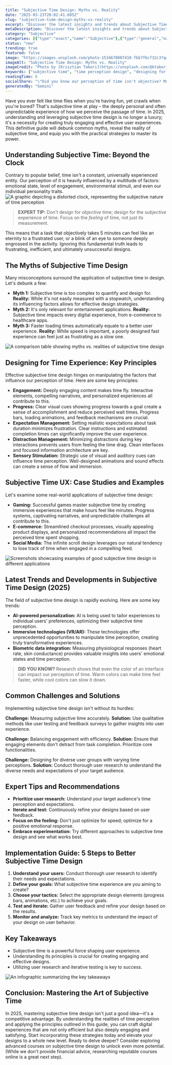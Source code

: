 ```yaml
---
title: "Subjective Time Design: Myths vs. Reality"
date: "2025-03-23T20:02:41.605Z"
slug: "subjective-time-design-myths-vs-reality"
excerpt: "Discover the latest insights and trends about Subjective Time Design. This comprehensive guide covers everything you need to know about Subjective Time Design in 2025."
metaDescription: "Discover the latest insights and trends about Subjective Time Design. This comprehensive guide covers everything you need to know about Subjective Time Des..."
category: "Subjective"
categories: [{"type":"exact","name":"Subjective"},{"type":"general","name":"User Experience"},{"type":"medium","name":"Interactive Design"},{"type":"specific","name":"Game Development"},{"type":"niche","name":"Narrative pacing"}]
status: "new"
trending: true
featured: false
image: "https://images.unsplash.com/photo-1534670007418-fbb7f6cf32c3?q=85&w=1200&fit=max&fm=webp&auto=compress"
imageAlt: "Subjective Time Design: Myths vs. Reality"
imageCredit: "Photo by [Krisztian Tabori](https://unsplash.com/@ktabori) on Unsplash"
keywords: ["subjective time", "time perception design", "designing for time experience", "subjective time UX", "time perception in UX", "how to design for subjective time", "subjective time design principles", "buy subjective time design course", "subjective time design best practices", "improve user experience with subjective time"]
readingTime: 6
socialShare: "\"Did you know our perception of time isn't objective? Mastering subjective time design is the key to crafting truly engaging user experiences in 2025.\""
generatedBy: "Gemini"
---
```




Have you ever felt like time flies when you're having fun, yet crawls when you're bored?  That's subjective time at play – the deeply personal and often unpredictable experience of how we perceive the passage of time.  In 2025, understanding and leveraging subjective time design is no longer a luxury; it's a necessity for creating truly engaging and effective user experiences. This definitive guide will debunk common myths, reveal the reality of subjective time, and equip you with the practical strategies to master its power.

## Understanding Subjective Time: Beyond the Clock

Contrary to popular belief, time isn't a constant, universally experienced entity. Our perception of it is heavily influenced by a multitude of factors:  emotional state, level of engagement, environmental stimuli, and even our individual personality traits.  ![A graphic depicting a distorted clock, representing the subjective nature of time perception](https://images.unsplash.com/photo-1476357471311-43c0db9fb2b4?q=85&w=1200&fit=max&fm=webp&auto=compress)

> **EXPERT TIP:**  Don't design for *objective* time; design for the *subjective* experience of time.  Focus on the *feeling* of time, not just its measurement.

This means that a task that objectively takes 5 minutes can feel like an eternity to a frustrated user, or a blink of an eye to someone deeply engrossed in the activity.  Ignoring this fundamental truth leads to frustrating, inefficient, and ultimately unsuccessful designs.

## The Myths of Subjective Time Design

Many misconceptions surround the application of subjective time in design.  Let's debunk a few:

* **Myth 1:** Subjective time is too complex to quantify and design for. **Reality:** While it's not easily measured with a stopwatch, understanding its influencing factors allows for effective design strategies.
* **Myth 2:**  It's only relevant for entertainment applications.  **Reality:**  Subjective time impacts every digital experience, from e-commerce to healthcare apps.
* **Myth 3:**  Faster loading times automatically equate to a better user experience.  **Reality:** While speed is important, a poorly designed fast experience can feel just as frustrating as a slow one.

![A comparison table showing myths vs. realities of subjective time design](https://images.unsplash.com/photo-1533749047139-189de3cf06d3?q=85&w=1200&fit=max&fm=webp&auto=compress)

## Designing for Time Experience: Key Principles

Effective subjective time design hinges on manipulating the factors that influence our perception of time. Here are some key principles:

* **Engagement:**  Deeply engaging content makes time fly.  Interactive elements, compelling narratives, and personalized experiences all contribute to this.
* **Progress:**  Clear visual cues showing progress towards a goal create a sense of accomplishment and reduce perceived wait times.  Progress bars, loading animations, and feedback mechanisms are crucial.
* **Expectation Management:**  Setting realistic expectations about task duration minimizes frustration.  Clear instructions and estimated completion times can significantly improve the user experience.
* **Distraction Management:**  Minimizing distractions during key interactions prevents users from feeling the time drag.  Clean interfaces and focused information architecture are key.
* **Sensory Stimulation:**  Strategic use of visual and auditory cues can influence time perception.  Well-designed animations and sound effects can create a sense of flow and immersion.

##  Subjective Time UX: Case Studies and Examples

Let's examine some real-world applications of subjective time design:

* **Gaming:**  Successful games master subjective time by creating immersive experiences that make hours feel like minutes.  Progress systems, captivating narratives, and unpredictable challenges all contribute to this.
* **E-commerce:**  Streamlined checkout processes, visually appealing product displays, and personalized recommendations all impact the perceived time spent shopping.
* **Social Media:**  The infinite scroll design leverages our natural tendency to lose track of time when engaged in a compelling feed.

![Screenshots showcasing examples of good subjective time design in different applications](https://images.unsplash.com/photo-1534670007418-fbb7f6cf32c3?q=85&w=1200&fit=max&fm=webp&auto=compress)

## Latest Trends and Developments in Subjective Time Design (2025)

The field of subjective time design is rapidly evolving.  Here are some key trends:

* **AI-powered personalization:**  AI is being used to tailor experiences to individual users' preferences, optimizing their subjective time perception.
* **Immersive technologies (VR/AR):**  These technologies offer unprecedented opportunities to manipulate time perception, creating truly transformative experiences.
* **Biometric data integration:**  Measuring physiological responses (heart rate, skin conductance) provides valuable insights into users' emotional states and time perception.

> **DID YOU KNOW?** Research shows that even the color of an interface can impact our perception of time. Warm colors can make time feel faster, while cool colors can slow it down.

## Common Challenges and Solutions

Implementing subjective time design isn't without its hurdles:

**Challenge:** Measuring subjective time accurately.
**Solution:**  Use qualitative methods like user testing and feedback surveys to gather insights into user experience.

**Challenge:**  Balancing engagement with efficiency.
**Solution:**  Ensure that engaging elements don't detract from task completion.  Prioritize core functionalities.

**Challenge:**  Designing for diverse user groups with varying time perceptions.
**Solution:**  Conduct thorough user research to understand the diverse needs and expectations of your target audience.

## Expert Tips and Recommendations

* **Prioritize user research:** Understand your target audience's time perception and expectations.
* **Iterate and test:**  Continuously refine your designs based on user feedback.
* **Focus on the feeling:**  Don't just optimize for speed; optimize for a positive emotional response.
* **Embrace experimentation:**  Try different approaches to subjective time design and see what works best.

## Implementation Guide: 5 Steps to Better Subjective Time Design

1. **Understand your users:** Conduct thorough user research to identify their needs and expectations.
2. **Define your goals:** What subjective time experience are you aiming to create?
3. **Choose your tactics:** Select the appropriate design elements (progress bars, animations, etc.) to achieve your goals.
4. **Test and iterate:**  Gather user feedback and refine your design based on the results.
5. **Monitor and analyze:**  Track key metrics to understand the impact of your design on user behavior.

## Key Takeaways

* Subjective time is a powerful force shaping user experience.
* Understanding its principles is crucial for creating engaging and effective designs.
* Utilizing user research and iterative testing is key to success.

![An infographic summarizing the key takeaways](https://images.unsplash.com/photo-1495364141860-b0d03eccd065?q=85&w=1200&fit=max&fm=webp&auto=compress)

## Conclusion:  Mastering the Art of Subjective Time

In 2025, mastering subjective time design isn't just a good idea—it's a competitive advantage. By understanding the realities of time perception and applying the principles outlined in this guide, you can craft digital experiences that are not only efficient but also deeply engaging and satisfying.  Start incorporating these strategies today and elevate your designs to a whole new level.  Ready to delve deeper? Consider exploring advanced courses on subjective time design to unlock even more potential.  (While we don't provide financial advice, researching reputable courses online is a great next step).
